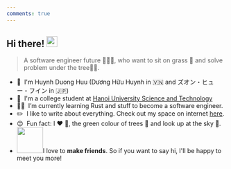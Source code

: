 ```yaml
---
comments: true
---
```

## Hi there! <img src="https://media.giphy.com/media/hvRJCLFzcasrR4ia7z/giphy.gif" width="25px">

> A software engineer future 👨🏼‍💻, who want to sit on grass 🌱 and solve problem under the tree🌴🍃.

* 🌱 &nbsp;I'm Huynh Duong Huu (Dương Hữu Huynh in 🇻🇳 and ズオン・ヒュー・フイン in 🇯🇵)
* 🏫 &nbsp;I'm a college student at [Hanoi University Science and Technology](https://www.hust.edu.vn/web/vi/home) 
* 👨‍💻 &nbsp;I’m currently learning Rust and stuff to become a software engineer.
* ✏️  &nbsp;I like to write about everything. Check out my space on internet [here](http://betty2310.me/docs).
* 😍 &nbsp;Fun fact: I :heart: :dog:, the green colour of trees 💚 and look up at the sky 💙. 
* <img src="https://media.giphy.com/media/LnQjpWaON8nhr21vNW/giphy.gif" width="60">I love to **make friends**. So if you want to say hi, I'll be happy to meet you more!

